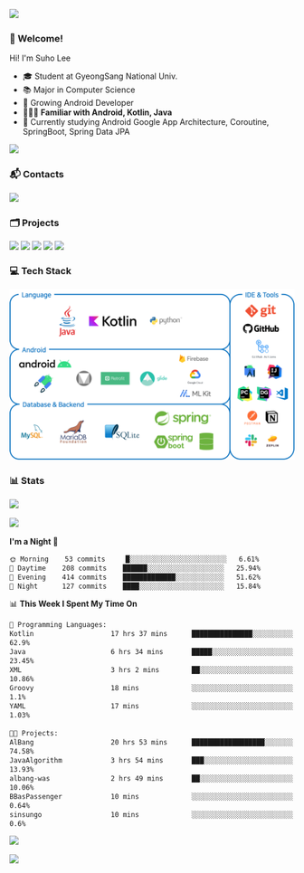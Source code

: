 ![](https://capsule-render.vercel.app/api?type=waving&color=93A9D1&section=header&height=200&text=Lee%20Suho&fontColor=black&fontSize=50&fontAlignY=30)

### 👋 Welcome!
Hi! I'm Suho Lee
- 🎓 Student at GyeongSang National Univ.
- 📚 Major in Computer Science
- 🌱 Growing Android Developer
- 👨🏻‍💻 **Familiar with Android, Kotlin, Java**
- 🤔 Currently studying Android Google App Architecture, Coroutine, SpringBoot, Spring Data JPA

[![](https://hits.seeyoufarm.com/api/count/incr/badge.svg?url=https%3A%2F%2Fgithub.com%2Fleesh96&count_bg=%238BD951&title_bg=%236E6E6E&icon=github.svg&icon_color=%23FFFFFF&title=Hits%21&edge_flat=false)](https://github.com/leesh96)

### 📬 Contacts
[![](https://img.shields.io/badge/Gmail-D14836?style=for-the-badge&logo=Gmail&logoColor=white&link=suho2718@gmail.com)](mailto:lksy1294@gmail.com)

### 🗂 Projects
[![](https://github-readme-stats.vercel.app/api/pin/?username=PeopleAndService&repo=BBasPassenger-Android&hide_border=true&border_radius=10&theme=blueberry&show_owner=false)](https://github.com/PeopleAndService/BBasPassenger-Android)
[![](https://github-readme-stats.vercel.app/api/pin/?username=Dynamic-LAB&repo=sinsungo_android&hide_border=true&border_radius=10&theme=blueberry&show_owner=false)](https://github.com/Dynamic-LAB/sinsungo_android)
[![](https://github-readme-stats.vercel.app/api/pin/?username=Yg323&repo=app_anima&hide_border=true&border_radius=10&theme=blueberry&show_owner=false)](https://github.com/Yg323/app_anima)
[![](https://github-readme-stats.vercel.app/api/pin/?username=leesh96&repo=Memorythm&hide_border=true&border_radius=10&theme=blueberry&show_owner=false)](https://github.com/leesh96/Memorythm)
[![](https://github-readme-stats.vercel.app/api/pin/?username=leesh96&repo=Petlog&hide_border=true&border_radius=10&theme=blueberry&show_owner=false)](https://github.com/leesh96/Petlog)

### 💻 Tech Stack
![](/img/techstack.png)

### 📊 Stats
[![](https://github-readme-stats.vercel.app/api/?username=leesh96&theme=blueberry&show_icons=true&hide_border=true&count_private=true&border_radius=10&include_all_commits=true)](https://github.com/leesh96?tab=repositories)

[![](https://github-profile-trophy.vercel.app/?username=leesh96&theme=chalk&title=Commits,Issues,PullRequest,Repositories&margin-w=10&no-frame=true)](https://github.com/leesh96?tab=repositories)

<!--START_SECTION:waka-->
**I'm a Night 🦉** 

```text
🌞 Morning    53 commits     █░░░░░░░░░░░░░░░░░░░░░░░░   6.61% 
🌆 Daytime    208 commits    ██████░░░░░░░░░░░░░░░░░░░   25.94% 
🌃 Evening    414 commits    █████████████░░░░░░░░░░░░   51.62% 
🌙 Night      127 commits    ████░░░░░░░░░░░░░░░░░░░░░   15.84%

```


📊 **This Week I Spent My Time On** 

```text
💬 Programming Languages: 
Kotlin                   17 hrs 37 mins      ███████████████░░░░░░░░░░   62.9% 
Java                     6 hrs 34 mins       █████░░░░░░░░░░░░░░░░░░░░   23.45% 
XML                      3 hrs 2 mins        ██░░░░░░░░░░░░░░░░░░░░░░░   10.86% 
Groovy                   18 mins             ░░░░░░░░░░░░░░░░░░░░░░░░░   1.1% 
YAML                     17 mins             ░░░░░░░░░░░░░░░░░░░░░░░░░   1.03%

🐱‍💻 Projects: 
AlBang                   20 hrs 53 mins      ██████████████████░░░░░░░   74.58% 
JavaAlgorithm            3 hrs 54 mins       ███░░░░░░░░░░░░░░░░░░░░░░   13.93% 
albang-was               2 hrs 49 mins       ██░░░░░░░░░░░░░░░░░░░░░░░   10.06% 
BBasPassenger            10 mins             ░░░░░░░░░░░░░░░░░░░░░░░░░   0.64% 
sinsungo                 10 mins             ░░░░░░░░░░░░░░░░░░░░░░░░░   0.6%

```


<!--END_SECTION:waka-->

[![](https://github-readme-solvedac.hyp3rflow.vercel.app/api/?handle=suho2718)](https://solved.ac/profile/suho2718)

![](https://capsule-render.vercel.app/api?type=waving&color=93A9D1&section=footer&height=200)
